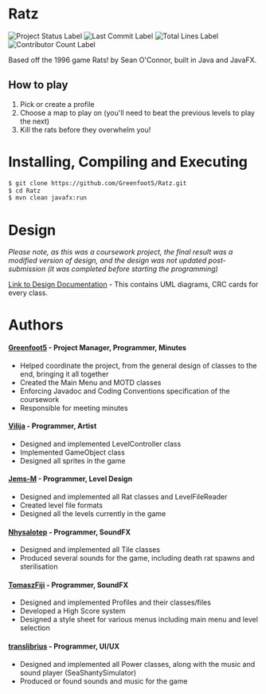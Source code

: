 # Ratz
![Project Status Label](https://img.shields.io/badge/project_status-in_progress-active)
![Last Commit Label](https://img.shields.io/github/last-commit/Greenfoot5/Ratz/main?logo=Github)
![Total Lines Label](https://img.shields.io/tokei/lines/github/Greenfoot5/Ratz)
![Contributor Count Label](https://img.shields.io/github/contributors/Greenfoot5/Ratz?color=blue)

Based off the 1996 game Rats! by Sean O'Connor, built in Java and JavaFX.

## How to play

1. Pick or create a profile
2. Choose a map to play on (you'll need to beat the previous levels to play the next)
3. Kill the rats before they overwhelm you!

# Installing, Compiling and Executing
```sh
$ git clone https://github.com/Greenfoot5/Ratz.git
$ cd Ratz
$ mvn clean javafx:run
```

# Design
_Please note, as this was a coursework project, the final result was a modified version of design, and the design was not updated post-submission (it was completed before starting the programming)_

[Link to Design Documentation](https://chambray-comb-aa7.notion.site/Classes-762c7942fd6642d287cf4291f3afceba) - This contains UML diagrams, CRC cards for every class.

# Authors
#### [Greenfoot5](https://github.com/Greenfoot5) - Project Manager, Programmer, Minutes
- Helped coordinate the project, from the general design of classes to the end, bringing it all together
- Created the Main Menu and MOTD classes
- Enforcing Javadoc and Coding Conventions specification of the coursework
- Responsible for meeting minutes

#### [Vilija](https://github.com/cornerOfTheMoon) - Programmer, Artist
- Designed and implemented LevelController class
- Implemented GameObject class
- Designed all sprites in the game

#### [Jems-M](https://github.com/Jems-M) - Programmer, Level Design
- Designed and implemented all Rat classes and LevelFileReader
- Created level file formats
- Designed all the levels currently in the game

#### [Nhysalotep](https://github.com/Nhysalotep) - Programmer, SoundFX
- Designed and implemented all Tile classes
- Produced several sounds for the game, including death rat spawns and sterilisation

#### [TomaszFiji](https://github.com/TomaszFiji) - Programmer, SoundFX
- Designed and implemented Profiles and their classes/files
- Developed a High Score system
- Designed a style sheet for various menus including main menu and level selection

#### [translibrius](https://github.com/translibrius) - Programmer, UI/UX
- Designed and implemented all Power classes, along with the music and sound player (SeaShantySimulator)
- Produced or found sounds and music for the game
